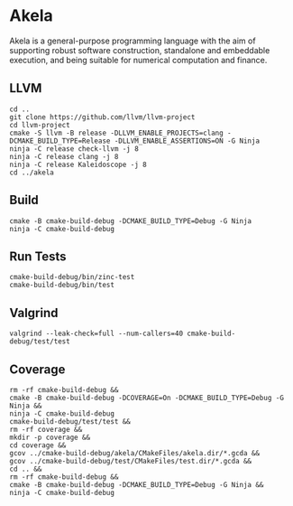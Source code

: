 # Akela
Akela is a general-purpose programming language with the aim of supporting robust software
construction, standalone and embeddable execution, and being suitable for numerical computation
and finance.

## LLVM
    cd ..
    git clone https://github.com/llvm/llvm-project
    cd llvm-project
	cmake -S llvm -B release -DLLVM_ENABLE_PROJECTS=clang -DCMAKE_BUILD_TYPE=Release -DLLVM_ENABLE_ASSERTIONS=ON -G Ninja
	ninja -C release check-llvm -j 8
	ninja -C release clang -j 8
	ninja -C release Kaleidoscope -j 8
    cd ../akela

## Build
    cmake -B cmake-build-debug -DCMAKE_BUILD_TYPE=Debug -G Ninja
    ninja -C cmake-build-debug

## Run Tests
    cmake-build-debug/bin/zinc-test
    cmake-build-debug/bin/test

## Valgrind
    valgrind --leak-check=full --num-callers=40 cmake-build-debug/test/test

## Coverage
    rm -rf cmake-build-debug &&
    cmake -B cmake-build-debug -DCOVERAGE=On -DCMAKE_BUILD_TYPE=Debug -G Ninja &&
    ninja -C cmake-build-debug
    cmake-build-debug/test/test &&
    rm -rf coverage &&
    mkdir -p coverage &&
    cd coverage &&
    gcov ../cmake-build-debug/akela/CMakeFiles/akela.dir/*.gcda &&
    gcov ../cmake-build-debug/test/CMakeFiles/test.dir/*.gcda &&
    cd .. &&
    rm -rf cmake-build-debug &&
    cmake -B cmake-build-debug -DCMAKE_BUILD_TYPE=Debug -G Ninja &&
    ninja -C cmake-build-debug
